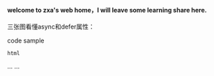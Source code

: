 #### welcome to zxa's web home，I will leave some learning share here.

三张图看懂async和defer属性：

code sample

```html```
<html>  
<head> ... </head>  
<body>  
    ...
    <script src="script.js">
    ....
</body>  
</html>  
```html```

正常流程:
![normal](https://bitsofco.de/content/images/2017/02/Normal-Execution.png)

带async属性：
![async](https://bitsofco.de/content/images/2017/02/Async-Execution.png)

带defer属性
![defer](https://bitsofco.de/content/images/2017/02/Defer-Execution.png)

[refer](https://bitsofco.de/async-vs-defer/)

